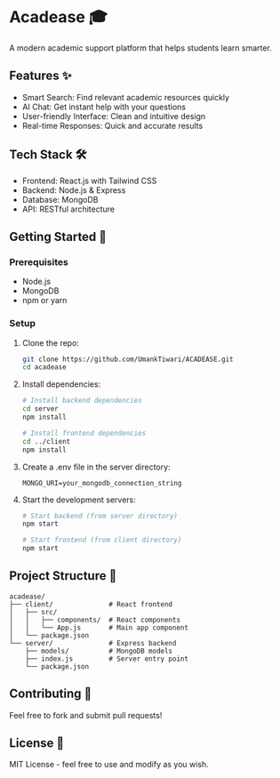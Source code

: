 # Acadease 🎓

A modern academic support platform that helps students learn smarter.

## Features ✨

- Smart Search: Find relevant academic resources quickly
- AI Chat: Get instant help with your questions
- User-friendly Interface: Clean and intuitive design
- Real-time Responses: Quick and accurate results

## Tech Stack 🛠️

- Frontend: React.js with Tailwind CSS
- Backend: Node.js & Express
- Database: MongoDB
- API: RESTful architecture

## Getting Started 🚀

### Prerequisites

- Node.js
- MongoDB
- npm or yarn

### Setup

1. Clone the repo:

   ```bash
   git clone https://github.com/UmankTiwari/ACADEASE.git
   cd acadease
   ```

2. Install dependencies:

   ```bash
   # Install backend dependencies
   cd server
   npm install

   # Install frontend dependencies
   cd ../client
   npm install
   ```

3. Create a .env file in the server directory:

   ```
   MONGO_URI=your_mongodb_connection_string
   ```

4. Start the development servers:

   ```bash
   # Start backend (from server directory)
   npm start

   # Start frontend (from client directory)
   npm start
   ```

## Project Structure 📁

```
acadease/
├── client/              # React frontend
│   ├── src/
│   │   ├── components/  # React components
│   │   └── App.js       # Main app component
│   └── package.json
└── server/              # Express backend
    ├── models/          # MongoDB models
    ├── index.js         # Server entry point
    └── package.json
```

## Contributing 🤝

Feel free to fork and submit pull requests!

## License 📄

MIT License - feel free to use and modify as you wish.
